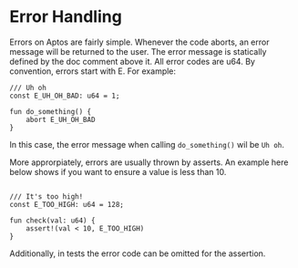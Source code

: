 # Error Handling

Errors on Aptos are fairly simple.  Whenever the code aborts, an error message will be returned to the user.  The error message is statically defined by the doc comment above it.  All error codes are u64.  By convention, errors start with E. For example:

```move
/// Uh oh
const E_UH_OH_BAD: u64 = 1;

fun do_something() {
    abort E_UH_OH_BAD
}
```

In this case, the error message when calling `do_something()` wil be `Uh oh`.

More approrpiately, errors are usually thrown by asserts.  An example here below shows if you want to ensure a value is less than 10.

```move

/// It's too high!
const E_TOO_HIGH: u64 = 128;

fun check(val: u64) {
    assert!(val < 10, E_TOO_HIGH)
}
```

Additionally, in tests the error code can be omitted for the assertion.
